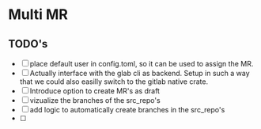 # Multi MR

## TODO's

- [ ] place default user in config.toml, so it can be used to assign the MR.
- [ ] Actually interface with the glab cli as backend. Setup in such a way that we could also easilly switch to the gitlab native crate.
- [ ] Introduce option to create MR's as draft
- [ ] vizualize the branches of the src_repo's
- [ ] add logic to automatically create branches in the src_repo's
- [ ]   
